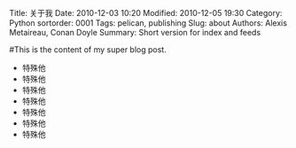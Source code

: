 Title: 关于我
Date: 2010-12-03 10:20
Modified: 2010-12-05 19:30
Category: Python
sortorder: 0001
Tags: pelican, publishing
Slug: about
Authors: Alexis Metaireau, Conan Doyle
Summary: Short version for index and feeds

#This is the content of my super blog post.

* 特殊他
* 特殊他
* 特殊他
* 特殊他
* 特殊他
* 特殊他
* 特殊他
